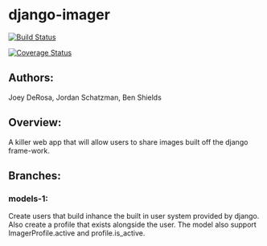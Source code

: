 # django-imager

[![Build Status](https://travis-ci.org/JSchatzman/django-imager.svg?branch=front-end-1)](https://travis-ci.org/JSchatzman/django-imager)

[![Coverage Status](https://coveralls.io/repos/github/JSchatzman/django-imager/badge.svg?branch=master)](https://coveralls.io/github/JSchatzman/django-imager?branch=master)

## Authors: 
Joey DeRosa, Jordan Schatzman, Ben Shields

## Overview:
A killer web app that will allow users to share images built off the django frame-work.

## Branches:
### models-1:
Create users that build inhance the built in user system provided by django. Also create a profile that exists alongside the user. The model also support ImagerProfile.active and profile.is_active. 
